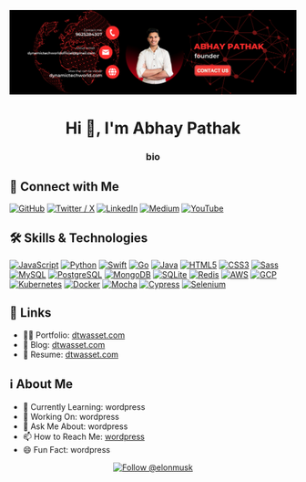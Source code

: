 ![Profile Banner](https://raw.githubusercontent.com/Dynamic-Tech-World/Dynamic-Tech-World/refs/heads/main/Github%20banner%20.png)

<h1 align="center">Hi 👋, I'm Abhay Pathak</h1>

<h3 align="center">bio</h3>

## 🤝 Connect with Me

<p align="left">
<a href="https://github.com/SakshiPathak-creator" target="_blank" rel="noreferrer"><img src="https://img.shields.io/badge/GitHub-181717?style=for-the-badge&logo=github&logoColor=white" alt="GitHub"/></a> 
<a href="https://twitter.com/elonmusk" target="_blank" rel="noreferrer"><img src="https://img.shields.io/badge/Twitter%20/%20X-1DA1F2?style=for-the-badge&logo=x&logoColor=white" alt="Twitter / X"/></a> 
<a href="https://linkedin.com/in/Abhay Pathak" target="_blank" rel="noreferrer"><img src="https://img.shields.io/badge/LinkedIn-0A66C2?style=for-the-badge&logo=linkedin&logoColor=white" alt="LinkedIn"/></a> 
<a href="https://medium.com/@SakshiPathak-creator" target="_blank" rel="noreferrer"><img src="https://img.shields.io/badge/Medium-12100E?style=for-the-badge&logo=medium&logoColor=white" alt="Medium"/></a> 
<a href="https://www.youtube.com/c/dynamictechworld" target="_blank" rel="noreferrer"><img src="https://img.shields.io/badge/YouTube-FF0000?style=for-the-badge&logo=youtube&logoColor=white" alt="YouTube"/></a>
</p>

## 🛠️ Skills & Technologies

<p align="left">
<a href="#" target="_blank" rel="noreferrer"><img src="https://cdn.jsdelivr.net/gh/devicons/devicon@latest/icons/javascript/javascript-original.svg" alt="JavaScript" width="36" height="36"/></a>
<a href="#" target="_blank" rel="noreferrer"><img src="https://cdn.jsdelivr.net/gh/devicons/devicon@latest/icons/python/python-original.svg" alt="Python" width="36" height="36"/></a>
<a href="#" target="_blank" rel="noreferrer"><img src="https://cdn.jsdelivr.net/gh/devicons/devicon@latest/icons/swift/swift-original.svg" alt="Swift" width="36" height="36"/></a>
<a href="#" target="_blank" rel="noreferrer"><img src="https://cdn.jsdelivr.net/gh/devicons/devicon@latest/icons/go/go-original.svg" alt="Go" width="36" height="36"/></a>
<a href="#" target="_blank" rel="noreferrer"><img src="https://cdn.jsdelivr.net/gh/devicons/devicon@latest/icons/java/java-original.svg" alt="Java" width="36" height="36"/></a>
<a href="#" target="_blank" rel="noreferrer"><img src="https://cdn.jsdelivr.net/gh/devicons/devicon@latest/icons/html5/html5-original.svg" alt="HTML5" width="36" height="36"/></a>
<a href="#" target="_blank" rel="noreferrer"><img src="https://cdn.jsdelivr.net/gh/devicons/devicon@latest/icons/css3/css3-original.svg" alt="CSS3" width="36" height="36"/></a>
<a href="#" target="_blank" rel="noreferrer"><img src="https://cdn.jsdelivr.net/gh/devicons/devicon@latest/icons/sass/sass-original.svg" alt="Sass" width="36" height="36"/></a>
<a href="#" target="_blank" rel="noreferrer"><img src="https://cdn.jsdelivr.net/gh/devicons/devicon@latest/icons/mysql/mysql-original-wordmark.svg" alt="MySQL" width="36" height="36"/></a>
<a href="#" target="_blank" rel="noreferrer"><img src="https://cdn.jsdelivr.net/gh/devicons/devicon@latest/icons/postgresql/postgresql-original.svg" alt="PostgreSQL" width="36" height="36"/></a>
<a href="#" target="_blank" rel="noreferrer"><img src="https://cdn.jsdelivr.net/gh/devicons/devicon@latest/icons/mongodb/mongodb-original.svg" alt="MongoDB" width="36" height="36"/></a>
<a href="#" target="_blank" rel="noreferrer"><img src="https://cdn.jsdelivr.net/gh/devicons/devicon@latest/icons/sqlite/sqlite-original.svg" alt="SQLite" width="36" height="36"/></a>
<a href="#" target="_blank" rel="noreferrer"><img src="https://cdn.jsdelivr.net/gh/devicons/devicon@latest/icons/redis/redis-original.svg" alt="Redis" width="36" height="36"/></a>
<a href="#" target="_blank" rel="noreferrer"><img src="https://cdn.jsdelivr.net/gh/devicons/devicon@latest/icons/amazonwebservices/amazonwebservices-original-wordmark.svg" alt="AWS" width="36" height="36"/></a>
<a href="#" target="_blank" rel="noreferrer"><img src="https://cdn.jsdelivr.net/gh/devicons/devicon@latest/icons/googlecloud/googlecloud-original.svg" alt="GCP" width="36" height="36"/></a>
<a href="#" target="_blank" rel="noreferrer"><img src="https://cdn.jsdelivr.net/gh/devicons/devicon@latest/icons/kubernetes/kubernetes-original.svg" alt="Kubernetes" width="36" height="36"/></a>
<a href="#" target="_blank" rel="noreferrer"><img src="https://cdn.jsdelivr.net/gh/devicons/devicon@latest/icons/docker/docker-original.svg" alt="Docker" width="36" height="36"/></a>
<a href="#" target="_blank" rel="noreferrer"><img src="https://cdn.jsdelivr.net/gh/devicons/devicon@latest/icons/mocha/mocha-plain.svg" alt="Mocha" width="36" height="36"/></a>
<a href="#" target="_blank" rel="noreferrer"><img src="https://cdn.jsdelivr.net/npm/simple-icons@v11/icons/cypress.svg" alt="Cypress" width="36" height="36"/></a>
<a href="#" target="_blank" rel="noreferrer"><img src="https://cdn.jsdelivr.net/gh/devicons/devicon@latest/icons/selenium/selenium-original.svg" alt="Selenium" width="36" height="36"/></a>
</p>

## 🔗 Links

- 👨‍💻 Portfolio: [dtwasset.com](dtwasset.com)
- 📝 Blog: [dtwasset.com](dtwasset.com)
- 📄 Resume: [dtwasset.com](dtwasset.com)

## ℹ️ About Me

- 🌱 Currently Learning: wordpress
- 🔭 Working On: wordpress
- 🤔 Ask Me About: wordpress
- 📫 How to Reach Me: [wordpress](mailto:wordpress)
- 😄 Fun Fact: wordpress

<p align="center"><a href="https://twitter.com/intent/follow?screen_name=elonmusk" target="_blank"><img src="https://img.shields.io/twitter/follow/elonmusk?style=social&logo=x&logoColor=white" alt="Follow @elonmusk"></a>
</p>
